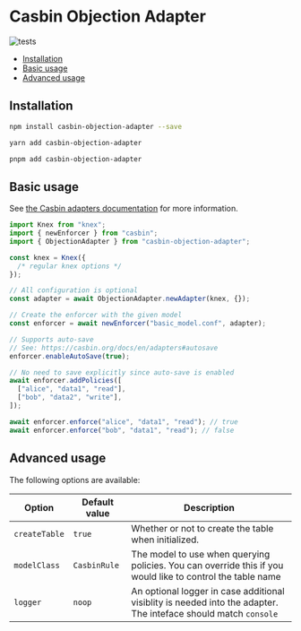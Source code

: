 # Casbin Objection Adapter

![tests](https://github.com/lfarrel6/casbin-objection-adapter/workflows/tests/badge.svg)

<!-- prettier-ignore-start -->

<!-- toc -->

- [Installation](#installation)
- [Basic usage](#basic-usage)
- [Advanced usage](#advanced-usage)

<!-- tocstop -->

<!-- prettier-ignore-end -->

## Installation

```bash
npm install casbin-objection-adapter --save
```

```bash
yarn add casbin-objection-adapter
```

```bash
pnpm add casbin-objection-adapter
```

## Basic usage

See [the Casbin adapters documentation](https://casbin.org/docs/en/adapters) for more information.

```js
import Knex from "knex";
import { newEnforcer } from "casbin";
import { ObjectionAdapter } from "casbin-objection-adapter";

const knex = Knex({
  /* regular knex options */
});

// All configuration is optional
const adapter = await ObjectionAdapter.newAdapter(knex, {});

// Create the enforcer with the given model
const enforcer = await newEnforcer("basic_model.conf", adapter);

// Supports auto-save
// See: https://casbin.org/docs/en/adapters#autosave
enforcer.enableAutoSave(true);

// No need to save explicitly since auto-save is enabled
await enforcer.addPolicies([
  ["alice", "data1", "read"],
  ["bob", "data2", "write"],
]);

await enforcer.enforce("alice", "data1", "read"); // true
await enforcer.enforce("bob", "data1", "read"); // false
```

## Advanced usage

The following options are available:

| Option        | Default value | Description                                                                                                     |
| ------------- | ------------- | --------------------------------------------------------------------------------------------------------------- |
| `createTable` | `true`        | Whether or not to create the table when initialized.                                                            |
| `modelClass`  | `CasbinRule`  | The model to use when querying policies. You can override this if you would like to control the table name      |
| `logger`      | `noop`        | An optional logger in case additional visiblity is needed into the adapter. The inteface should match `console` |
